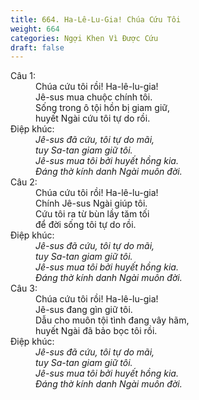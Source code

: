 ```yaml
---
title: 664. Ha-Lê-Lu-Gia! Chúa Cứu Tôi
weight: 664
categories: Ngợi Khen Vì Được Cứu
draft: false
---
```

<dl><dt>Câu 1:</dt><dd data-verse="1">Chúa cứu tôi rồi! Ha-lê-lu-gia! <br/>Jê-sus mua chuộc chính tôi. <br/>Sống trong ô tội hồn bị giam giữ, <br/>huyết Ngài cứu tôi tự do rồi. </dd><dt>Điệp khúc:</dt><dd data-chorus="1"><em>Jê-sus đã cứu, tôi tự do mãi, <br/>tuy Sa-tan giam giữ tôi. <br/>Jê-sus mua tôi bởi huyết hồng kia. <br/>Đáng thờ kính danh Ngài muôn đời. </em></dd><dt>Câu 2:</dt><dd data-verse="2">Chúa cứu tôi rồi! Ha-lê-lu-gia! <br/>Chính Jê-sus Ngài giúp tôi. <br/>Cứu tôi ra từ bùn lầy tăm tối <br/>để đời sống tôi tự do rồi. </dd><dt>Điệp khúc:</dt><dd data-chorus="1"><em>Jê-sus đã cứu, tôi tự do mãi, <br/>tuy Sa-tan giam giữ tôi. <br/>Jê-sus mua tôi bởi huyết hồng kia. <br/>Đáng thờ kính danh Ngài muôn đời. </em></dd><dt>Câu 3:</dt><dd data-verse="3">Chúa cứu tôi rồi! Ha-lê-lu-gia! <br/>Jê-sus đang gìn giữ tôi. <br/>Dẫu cho muôn tội tình đang vây hãm, <br/>huyết Ngài đã bảo bọc tôi rồi. </dd><dt>Điệp khúc:</dt><dd data-chorus="1"><em>Jê-sus đã cứu, tôi tự do mãi, <br/>tuy Sa-tan giam giữ tôi. <br/>Jê-sus mua tôi bởi huyết hồng kia. <br/>Đáng thờ kính danh Ngài muôn đời. </em></dd></dl>